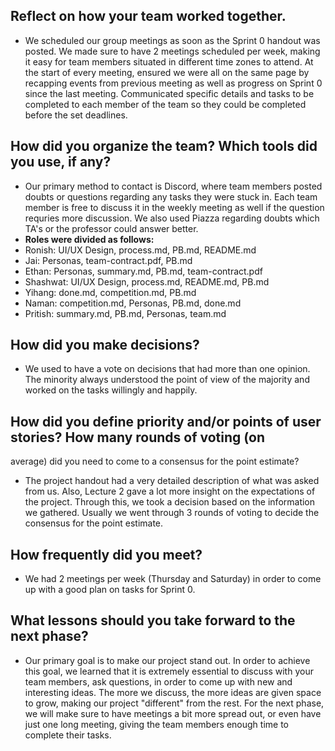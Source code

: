 ## Reflect on how your team worked together.
- We scheduled our group meetings as soon as the Sprint 0 handout was posted. We made sure to have 2 meetings scheduled per week, making it easy for team members situated in different time zones to attend. At the start of every meeting, ensured we were all on the same page by recapping events from previous meeting as well as progress on Sprint 0 since the last meeting. Communicated specific details and tasks to be completed to each member of the team so they could be completed before the set deadlines.

## How did you organize the team? Which tools did you use, if any?
- Our primary method to contact is Discord, where team members posted doubts or questions regarding any tasks they were stuck in. Each team member is free to discuss it in the weekly meeting as well if the question requries more discussion. We also used Piazza regarding doubts which TA's or the professor could answer better. 
- **Roles were divided as follows:**
- Ronish: UI/UX Design, process.md, PB.md, README.md
- Jai: Personas, team-contract.pdf, PB.md
- Ethan: Personas, summary.md, PB.md, team-contract.pdf
- Shashwat: UI/UX Design, process.md, README.md, PB.md
- Yihang: done.md, competition.md, PB.md
- Naman: competition.md, Personas, PB.md, done.md
- Pritish: summary.md, PB.md, Personas, team.md

## How did you make decisions?
- We used to have a vote on decisions that had more than one opinion. The minority always understood the point of view of the majority and worked on the tasks willingly and happily.

## How did you define priority and/or points of user stories? How many rounds of voting (on
average) did you need to come to a consensus for the point estimate?
- The project handout had a very detailed description of what was asked from us. Also, Lecture 2 gave a lot more insight on the expectations of the project. Through this, we took a decision based on the information we gathered. Usually we went through 3 rounds of voting to decide the consensus for the point estimate. 

## How frequently did you meet?
- We had 2 meetings per week (Thursday and Saturday) in order to come up with a good plan on tasks for Sprint 0.

## What lessons should you take forward to the next phase?
- Our primary goal is to make our project stand out. In order to achieve this goal, we learned that it is extremely essential to discuss with your team members, ask questions, in order to come up with new and interesting ideas. The more we discuss, the more ideas are given space to grow, making our project "different" from the rest. For the next phase, we will make sure to have meetings a bit more spread out, or even have just one long meeting, giving the team members enough time to complete their tasks.

